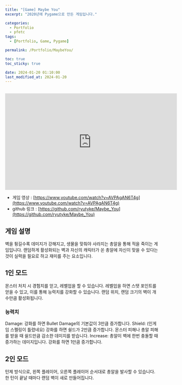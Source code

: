 ```yaml
---
title: "[Game] Maybe You"
excerpt: "2020년에 Pygame으로 만든 게임입니다."

categories:
  - Portfolio
  - pfetc
tags:
  - [Portfolio, Game, Pygame]

permalink: /Portfolio/MaybeYou/

toc: true
toc_sticky: true

date: 2024-01-20 01:10:00
last_modified_at: 2024-01-20
---
```

<br>

<iframe width="560" height="315" src="https://www.youtube.com/embed/AVPAgAN6T4g?si=Zykoyvtf1wS03cv9" title="YouTube video player" frameborder="0" allow="accelerometer; autoplay; clipboard-write; encrypted-media; gyroscope; picture-in-picture; web-share" allowfullscreen></iframe>

- 게임 영상 : [https://www.youtube.com/watch?v=AVPAgAN6T4g](https://www.youtube.com/watch?v=AVPAgAN6T4g)
- github 링크 : [https://github.com/ryutyke/Maybe_You](https://github.com/ryutyke/Maybe_You)

## 게임 설명
벽을 튕길수록 데미지가 강해지고, 생물을 맞춰야 사라지는 총알을 통해 적을 죽이는 게임입니다. 랜덤하게 활성화되는 벽과 자신의 캐릭터가 쏜 총알에 자신이 맞을 수 있다는 것이 실력을 필요로 하고 재미를 주는 요소입니다.

## 1인 모드
몬스터 처치 시 경험치를 얻고, 레벨업을 할 수 있습니다. 레벨업을 하면 스탯 포인트를 얻을 수 있고, 이를 통해 능력치를 강화할 수 있습니다. 랜덤 위치, 랜덤 크기의 벽이 개수만큼 활성화됩니다.

### 능력치 
Damage: 강화를 하면 Bullet Damage의 기본값이 3만큼 증가합니다. 
Shield: (인게임 스펠링이 틀렸네요) 강화를 하면 쉴드가 2만큼 증가합니다. 몬스터 피해나 총알 피해를 받을 때 쉴드만큼 감소한 데미지를 받습니다. 
Increase: 총알이 벽에 한번 충돌할 때 증가하는 데미지입니다. 강화를 하면 1만큼 증가합니다.

## 2인 모드
턴제 방식으로, 왼쪽 플레이어, 오른쪽 플레이어 순서대로 총알을 발사할 수 있습니다. 한 턴이 끝날 때마다 랜덤 벽이 새로 만들어집니다.